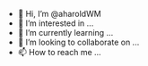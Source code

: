 - 👋 Hi, I’m @aharoldWM
- 👀 I’m interested in ...
- 🌱 I’m currently learning ...
- 💞️ I’m looking to collaborate on ...
- 📫 How to reach me ...

<!---
aharoldWM/aharoldWM is a ✨ special ✨ repository because its `README.md` (this file) appears on your GitHub profile.
You can click the Preview link to take a look at your changes.
--->

